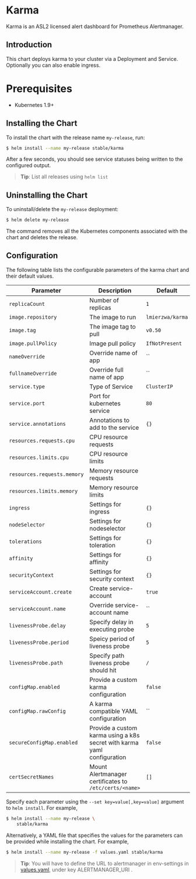 # Karma

Karma is an ASL2 licensed alert dashboard for Prometheus Alertmanager.

## Introduction

This chart deploys karma to your cluster via a Deployment and Service.
Optionally you can also enable ingress.

# Prerequisites

- Kubernetes 1.9+

## Installing the Chart

To install the chart with the release name `my-release`, run:

```bash
$ helm install --name my-release stable/karma
```

After a few seconds, you should see service statuses being written to the configured output.

> **Tip**: List all releases using `helm list`

## Uninstalling the Chart

To uninstall/delete the `my-release` deployment:

```bash
$ helm delete my-release
```

The command removes all the Kubernetes components associated with the chart and deletes the release.

## Configuration

The following table lists the configurable parameters of the karma chart and their default values.

|             Parameter               |            Description                                 |                    Default                |
|-------------------------------------|--------------------------------------------------------|-------------------------------------------|
| `replicaCount`                      | Number of replicas                                     | `1`                                       |
| `image.repository`                  | The image to run                                       | `lmierzwa/karma`                          |
| `image.tag`                         | The image tag to pull                                  | `v0.50`                                   |
| `image.pullPolicy`                  | Image pull policy                                      | `IfNotPresent`                            |
| `nameOverride`                      | Override name of app                                   | ``                                        |
| `fullnameOverride`                  | Override full name of app                              | ``                                        |
| `service.type`                      | Type of Service                                        | `ClusterIP`                               |
| `service.port`                      | Port for kubernetes service                            | `80`                                      |
| `service.annotations`               | Annotations to add to the service                      | `{}`                                      |
| `resources.requests.cpu`            | CPU resource requests                                  |                                           |
| `resources.limits.cpu`              | CPU resource limits                                    |                                           |
| `resources.requests.memory`         | Memory resource requests                               |                                           |
| `resources.limits.memory`           | Memory resource limits                                 |                                           |
| `ingress`                           | Settings for ingress                                   | `{}`                                      |
| `nodeSelector`                      | Settings for nodeselector                              | `{}`                                      |
| `tolerations`                       | Settings for toleration                                | `{}`                                      |
| `affinity`                          | Settings for affinity                                  | `{}`                                      |
| `securityContext`                   | Settings for security context                          | `{}`                                      |
| `serviceAccount.create`             | Create service-account                                 | `true`                                    |
| `serviceAccount.name`               | Override service-account name                          | ``                                        |
| `livenessProbe.delay`               | Specify delay in executing probe                       | `5`                                       |
| `livenessProbe.period`              | Speicy period of liveness probe                        | `5`                                       |
| `livenessProbe.path`                | Specify path liveness probe should hit                 | `/`                                       |
| `configMap.enabled`                 | Provide a custom karma configuration                   | `false`                                   |
| `configMap.rawConfig`               | A karma compatible YAML configuration                  | ``                                        |
| `secureConfigMap.enabled`           | Provide a custom karma using a k8s secret with karma yaml configuration  | `false`                                   |
| `certSecretNames`                   | Mount Alertmanager certificates to `/etc/certs/<name>` | `[]`                                      |

Specify each parameter using the `--set key=value[,key=value]` argument to `helm install`. For example,

```bash
$ helm install --name my-release \
    stable/karma
```

Alternatively, a YAML file that specifies the values for the parameters can be provided while installing the chart. For example,

```bash
$ helm install --name my-release -f values.yaml stable/karma
```

> **Tip**: You will have to define the URL to alertmanager in env-settings in [values.yaml](values.yaml), under key ALERTMANAGER_URI .
